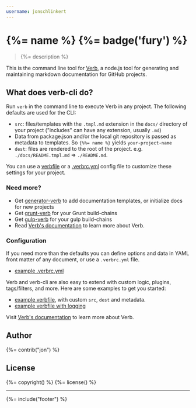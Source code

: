 ```yaml
---
username: jonschlinkert
---
```

# {%= name %} {%= badge('fury') %}

> {%= description %}

This is the command line tool for [Verb](https://github.com/assemble/verb), a node.js tool for generating and maintaining markdown documentation for GitHub projects.

## What does verb-cli do?

Run `verb` in the command line to execute Verb in any project. The following defaults are used for the CLI:

* `src`: files/templates with the `.tmpl.md` extension in the `docs/` directory of your project ("includes" can have any extension, usually `.md`)
* Data from package.json and/or the local git repository is passed as metadata to templates. So `{%%= name %}` yields `your-project-name`
* `dest`: files are rendered to the root of the project. e.g. `./docs/README.tmpl.md` => `./README.md`.

You can use a [verbfile](https://github.com/assemble/verb/DOCS.md#verbfile) or a [.verbrc.yml](https://github.com/assemble/verb/DOCS.md#verbfile) config file to customize these settings for your project.

### Need more?

* Get [generator-verb](https://github.com/assemble/generator-verb) to add documentation templates, or initialize docs for new projects
* Get [grunt-verb](https://github.com/assemble/grunt-verb) for your Grunt build-chains
* Get [gulp-verb](https://github.com/assemble/gulp-verb) for your gulp build-chains
* Read [Verb's documentation](https://github.com/assemble/verb/DOCS.md) to learn more about Verb.

### Configuration

If you need more than the defaults you can define options and data in YAML front matter of any document, or use a `.verbrc.yml` file.

* [example .verbrc.yml](https://gist.github.com/jonschlinkert/9686195)

Verb and verb-cli are also easy to extend with custom logic, plugins, tags/filters, and more. Here are some examples to get you started:

* [example verbfile](https://gist.github.com/jonschlinkert/9685280), with custom `src`, `dest` and metadata.
* [example verbfile with logging](https://gist.github.com/jonschlinkert/9685144)

Visit [Verb's documentation](https://github.com/assemble/verb/DOCS.md) to learn more about Verb.

## Author
{%= contrib("jon") %}

## License
{%= copyright() %}
{%= license() %}

***

{%= include("footer") %}